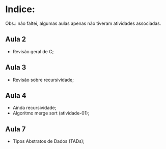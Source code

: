 # Indice:

Obs.: não faltei, algumas aulas apenas não tiveram atividades associadas.

## Aula 2

- Revisão geral de C;

## Aula 3

- Revisão sobre recursividade;

## Aula 4

- Ainda recursividade;
- Algoritmo merge sort (atividade-01);

## Aula 7

- Tipos Abstratos de Dados (TADs);

